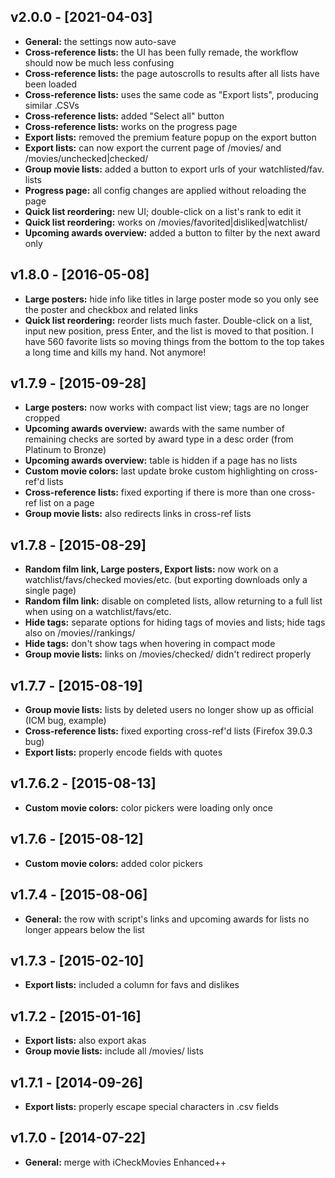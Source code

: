 ## v2.0.0 - [2021-04-03]
* **General:** the settings now auto-save
* **Cross-reference lists:** the UI has been fully remade, the workflow should now be much less confusing
* **Cross-reference lists:** the page autoscrolls to results after all lists have been loaded
* **Cross-reference lists:** uses the same code as "Export lists", producing similar .CSVs
* **Cross-reference lists:** added "Select all" button
* **Cross-reference lists:** works on the progress page
* **Export lists:** removed the premium feature popup on the export button
* **Export lists:** can now export the current page of /movies/ and /movies/unchecked|checked/
* **Group movie lists:** added a button to export urls of your watchlisted/fav. lists
* **Progress page:** all config changes are applied without reloading the page
* **Quick list reordering:** new UI; double-click on a list's rank to edit it
* **Quick list reordering:** works on /movies/favorited|disliked|watchlist/
* **Upcoming awards overview:** added a button to filter by the next award only

## v1.8.0 - [2016-05-08]
* **Large posters:** hide info like titles in large poster mode so you only see the poster and checkbox and related links
* **Quick list reordering:** reorder lists much faster. Double-click on a list, input new position, press Enter, and the list is moved to that position. I have 560 favorite lists so moving things from the bottom to the top takes a long time and kills my hand. Not anymore!

## v1.7.9 - [2015-09-28]
* **Large posters:** now works with compact list view; tags are no longer cropped
* **Upcoming awards overview:** awards with the same number of remaining checks are sorted by award type in a desc order (from Platinum to Bronze)
* **Upcoming awards overview:** table is hidden if a page has no lists
* **Custom movie colors:** last update broke custom highlighting on cross-ref'd lists
* **Cross-reference lists:** fixed exporting if there is more than one cross-ref list on a page
* **Group movie lists:** also redirects links in cross-ref lists

## v1.7.8 - [2015-08-29]
* **Random film link, Large posters, Export lists:** now work on a watchlist/favs/checked movies/etc. (but exporting downloads only a single page)
* **Random film link:** disable on completed lists, allow returning to a full list when using on a watchlist/favs/etc.
* **Hide tags:** separate options for hiding tags of movies and lists; hide tags also on /movies/<movie-name>/rankings/
* **Hide tags:** don't show tags when hovering in compact mode
* **Group movie lists:** links on /movies/checked/ didn't redirect properly

## v1.7.7 - [2015-08-19]
* **Group movie lists:** lists by deleted users no longer show up as official (ICM bug, example)
* **Cross-reference lists:** fixed exporting cross-ref'd lists (Firefox 39.0.3 bug)
* **Export lists:** properly encode fields with quotes

## v1.7.6.2 - [2015-08-13]
* **Custom movie colors:** color pickers were loading only once

## v1.7.6 - [2015-08-12]
* **Custom movie colors:** added color pickers

## v1.7.4 - [2015-08-06]
* **General:** the row with script's links and upcoming awards for lists no longer appears below the list

## v1.7.3 - [2015-02-10]
* **Export lists:** included a column for favs and dislikes

## v1.7.2 - [2015-01-16]
* **Export lists:** also export akas
* **Group movie lists:** include all /movies/ lists

## v1.7.1 - [2014-09-26]
* **Export lists:** properly escape special characters in .csv fields

## v1.7.0 - [2014-07-22]
* **General:** merge with iCheckMovies Enhanced++